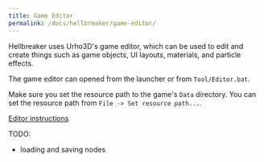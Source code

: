 ```yaml
---
title: Game Editor
permalink: /docs/hellbreaker/game-editor/
---
```


Hellbreaker uses Urho3D's game editor, which can be used to edit and create things such as game objects, UI layouts, materials, and particle effects.

The game editor can opened from the launcher or from `Tool/Editor.bat`.

Make sure you set the resource path to the game's `Data` directory.
You can set the resource path from `File -> Set resource path...`.

[Editor instructions](https://urho3d.github.io/documentation/HEAD/_editor_instructions.html)

TODO:
- loading and saving nodes